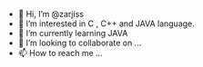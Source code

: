 - 👋 Hi, I’m @zarjiss
- 👀 I’m interested in C , C++ and JAVA language.
- 🌱 I’m currently learning JAVA
- 💞️ I’m looking to collaborate on ...
- 📫 How to reach me ...

<!---
zarjiss /zarjiss is a ✨ special ✨ repository because its `README.md` (this file) appears on your GitHub profile.
You can click the Preview link to take a look at your changes.
--->
